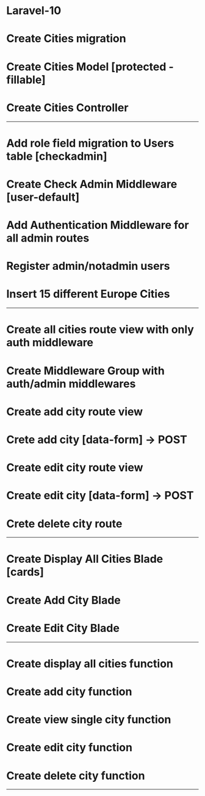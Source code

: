 # Laravel-10
# Create Cities migration                                            
# Create Cities Model [protected - fillable]                         
# Create Cities Controller                                           
---------------------------------
# Add role field migration to Users table [checkadmin]                  
# Create Check Admin Middleware [user-default]                 
# Add Authentication Middleware for all admin routes
# Register admin/notadmin users                                      
# Insert 15 different Europe Cities                                  
---------------------------------
# Create all cities route view with only auth middleware             
# Create Middleware Group with auth/admin middlewares                
# Create add city route view                                                                               
# Crete add city  [data-form] -> POST                                
# Create edit city route view                                           
# Create edit city [data-form] -> POST                               
# Crete delete city route
---------------------------------
# Create Display All Cities Blade [cards]                            
# Create Add City Blade                                              
# Create Edit City Blade
---------------------------------
# Create display all cities function                                 
# Create add city function                                           
# Create view single city function                                   
# Create edit city function
# Create delete city function
---------------------------------

